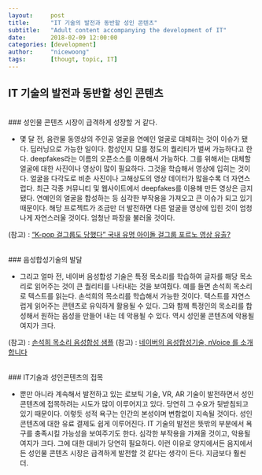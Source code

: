 ```yaml
---
layout:     post
title:      "IT 기술의 발전과 동반할 성인 콘텐츠"
subtitle:   "Adult content accompanying the development of IT" 
date:       2018-02-09 12:00:00
categories: [development]
author:     "nicewoong"
tags:       [thougt, topic, IT]
---
```




## IT 기술의 발전과 동반할 성인 콘텐츠

<br>
### 성인물 콘텐츠 시장이 급격하게 성장할 거 같다. 

-   몇 달 전, 음란물 동영상의 주인공 얼굴을 연예인 얼굴로 대체하는 것이 이슈가 됐다. 딥러닝으로 가능한 일이다. 합성인지 모를 정도의 퀄리티가 벌써 가능하다고 한다. deepfakes라는 이름의 오픈소스를 이용해서 가능하다. 그를 위해서는 대체할 얼굴에 대한 사진이나 영상이 많이 필요하다. 그것을 학습해서 영상에 입히는 것이다. 얼굴을 다각도로 비춘 사진이나 고해상도의 영상 데이터가 많을수록 더 자연스럽다. 최근 각종 커뮤니티 및 웹사이트에서 deepfakes를 이용해 만든 영상은 금지됐다. 연예인의 얼굴을 합성하는 등 심각한 부작용을 가져오고 큰 이슈가 되고 있기 때문이다. 해당 프로젝트가 조금만 더 발전하면 다른 얼굴을 영상에 입힌 것이 엄청나게 자연스러울 것이다. 엄청난 파장을 불러올 것이다.


(참고) : [“K-pop 걸그룹도 당했다” 국내 유명 아이돌 걸그룹 포르노 영상 유출?](http://ilyo.co.kr/?ac=article_view&entry_id=287843)

<br>
### 음성합성기술의 발달

- 그리고 얼마 전, 네이버 음성합성 기술은 특정 목소리를 학습하여 글자를 해당 목소리로 읽어주는 것이 큰 퀄리티를 나타내는 것을 보여줬다. 예를 들면 손석희 목소리로 텍스트를 읽는다. 손석희의 목소리를 학습해서 가능한 것이다. 텍스트를 자연스럽게 읽어주는 콘텐츠로 유익하게 활용될 수 있다. 그와 함께 특정인의 목소리를 합성해서 원하는 음성을 만들어 내는 데 악용될 수 있다. 역시 성인물 콘텐츠에 악용될 여지가 크다. 

(참고) : [손석희 목소리 음성합성 샘플](https://carpedm20.github.io/tacotron/)
(참고) : [네이버의 음성합성기술, nVoice 를 소개합니다](http://m.post.naver.com/viewer/postView.nhn?volumeNo=6220371&memberNo=34653588)


<br>
### IT기술과 성인콘텐츠의 접목

- 뿐만 아니라 계속해서 발전하고 있는 로보틱 기술, VR, AR 기술이 발전하면서 성인 콘텐츠에 접목하려는 시도가 많이 이루어지고 있다. 당연히 그 수요가 뒷받침되고 있기 때문이다. 이렇듯 성적 욕구는 인간의 본성이며 변함없이 지속될 것이다. 성인 콘텐츠에 대한 유료 결제도 쉽게 이루어진다. IT 기술의 발전은 뜻밖의 부분에서 욕구를 충족시킬 가능성을 보여주기도 한다. 심각한 부작용을 가져올 것이고, 악용될 여지가 크다. 그에 대한 대비가 당연히 필요하다. 이런 이유로 양지에서든 음지에서든 성인물 콘텐츠 시장은 급격하게 발전할 것 같다는 생각이 든다. 지금보다 훨씬 더.